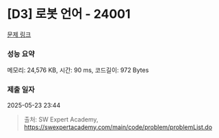 # [D3] 로봇 언어 - 24001 

[문제 링크](https://swexpertacademy.com/main/code/problem/problemDetail.do?contestProbId=AZVqPrHaAy_HBIOy) 

### 성능 요약

메모리: 24,576 KB, 시간: 90 ms, 코드길이: 972 Bytes

### 제출 일자

2025-05-23 23:44



> 출처: SW Expert Academy, https://swexpertacademy.com/main/code/problem/problemList.do